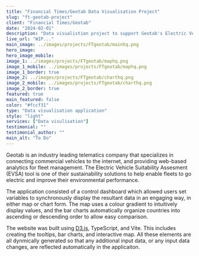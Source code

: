 ```yaml
---
title: "Financial Times/Geotab Data Visualisation Project"
slug: "ft-geotab-project"
client: "Financial Times/Geotab"
date: "2024-02-01"
description: "Data visualistion project to support Geotab's Electric Vehicle Suitability Assesment (EVSA) tool."
live_url: "WIP..."
main_image: ../images/projects/FTgeotab/mainhq.png
hero_image:
hero_image_mobile:
image_1: ../images/projects/FTgeotab/maphq.png
image_1_mobile: ../images/projects/FTgeotab/maphq.png
image_1_border: true
image_2: ../images/projects/FTgeotab/charthq.png
image_2_mobile: ../images/projects/FTgeotab/charthq.png
image_2_border: true
featured: true
main_featured: false
color: "#fccf31"
type: "Data visualisation application"
style: "light"
services: ["Data visulisation"]
testimonial: ""
testimonial_author: ""
main_alt: "To Do"
---
```


Geotab is an industry leading telematics company that specializes in connecting commercial vehicles to the internet, and providing web-based analytics for fleet management. The Electric Vehicle Suitability Assesment (EVSA) tool is one of their sustainability solutions to help enable fleets to go electric and improve their environmental performance.

The application consisted of a control dashboard which allowed users set variables to synchronously display the resultant data in an engaging way, in either map or chart form. The map uses a colour gradient to intuitively display values, and the bar charts automatically organize countries into ascending or descending order to allow easy comparison.

The website was built using [D3.js](https://d3js.org/), TypeScript, and Vite. This includes creating the tooltips, bar charts, and interactive map. All these elements are all dynmically generated so that any additional input data, or any input data changes, are reflected automatically in the applicaiton.
